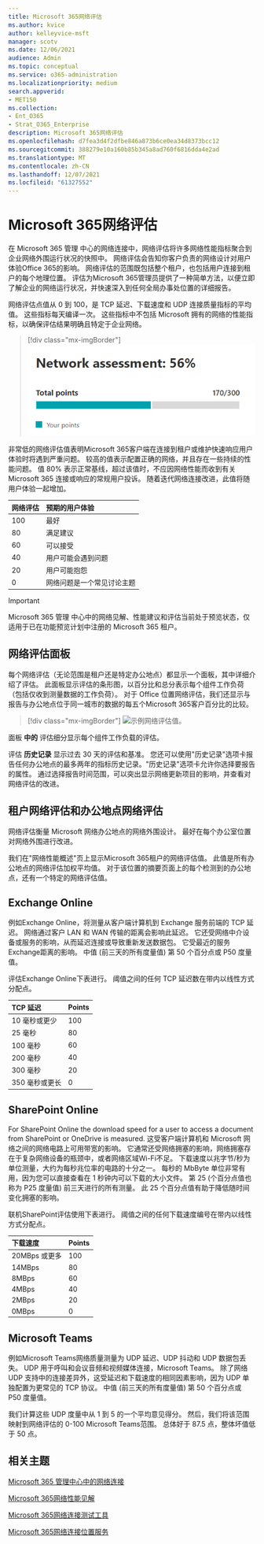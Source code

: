 ```yaml
---
title: Microsoft 365网络评估
ms.author: kvice
author: kelleyvice-msft
manager: scotv
ms.date: 12/06/2021
audience: Admin
ms.topic: conceptual
ms.service: o365-administration
ms.localizationpriority: medium
search.appverid:
- MET150
ms.collection:
- Ent_O365
- Strat_O365_Enterprise
description: Microsoft 365网络评估
ms.openlocfilehash: d7fea3d4f2dfbe846a873b6ce0ea34d8373bcc12
ms.sourcegitcommit: 388279e10a160b85b345a8ad760f6816dda4e2ad
ms.translationtype: MT
ms.contentlocale: zh-CN
ms.lasthandoff: 12/07/2021
ms.locfileid: "61327552"
---
```

# <a name="microsoft-365-network-assessment"></a>Microsoft 365网络评估

在 Microsoft 365 管理 中心的网络连接中，网络评估将许多网络性能指标聚合到企业网络外围运行状况的快照中。 网络评估会告知你客户负责的网络设计对用户体验Office 365的影响。 网络评估的范围既包括整个租户，也包括用户连接到租户的每个地理位置。 评估为Microsoft 365管理员提供了一种简单方法，以便立即了解企业的网络运行状况，并快速深入到任何全局办事处位置的详细报告。

网络评估点值从 0 到 100，是 TCP 延迟、下载速度和 UDP 连接质量指标的平均值。 这些指标每天编译一次。 这些指标中不包括 Microsoft 拥有的网络的性能指标，以确保评估结果明确且特定于企业网络。

> [!div class="mx-imgBorder"]
> ![网络评估值。](../media/m365-mac-perf/m365-mac-perf-overview-score-top.png)

非常低的网络评估值表明Microsoft 365客户端在连接到租户或维护快速响应用户体验时将遇到严重问题。 较高的值表示配置正确的网络，并且存在一些持续的性能问题。 值 80% 表示正常基线，超过该值时，不应因网络性能而收到有关 Microsoft 365 连接或响应的常规用户投诉。 随着迭代网络连接改进，此值将随用户体验一起增加。

| 网络评估 | 预期的用户体验 |
| :----------------- | :----------------------- |
| 100                | 最好                     |
| 80                 | 满足建议    |
| 60                 | 可以接受               |
| 40                 | 用户可能会遇到问题 |
| 20                 | 用户可能抱怨       |
| 0                  | 网络问题是一个常见讨论主题 |

>[!IMPORTANT]
>Microsoft 365 管理 中心中的网络见解、性能建议和评估当前处于预览状态，仅适用于已在功能预览计划中注册的 Microsoft 365 租户。

## <a name="network-assessment-panel"></a>网络评估面板

每个网络评估（无论范围是租户还是特定办公地点）都显示一个面板，其中详细介绍了评估。 此面板显示评估的条形图，以百分比和总分表示每个组件工作负荷（包括仅收到测量数据的工作负荷）。 对于 Office 位置网络评估，我们还显示与报告与办公地点位于同一城市的数据的每五个Microsoft 365客户百分比的比较。

> [!div class="mx-imgBorder"]
> ![示例网络评估值。](../media/m365-mac-perf/m365-mac-perf-overview-score.png)

面板 **中的** 评估细分显示每个组件工作负载的评估。

评估 **历史记录** 显示过去 30 天的评估和基准。 您还可以使用"历史记录"选项卡报告任何办公地点的最多两年的指标历史记录。"历史记录"选项卡允许你选择要报告的属性。 通过选择报告时间范围，可以突出显示网络更新项目的影响，并查看对网络评估的改进。

## <a name="tenant-network-assessments-and-office-location-network-assessments"></a>租户网络评估和办公地点网络评估

网络评估衡量 Microsoft 网络办公地点的网络外围设计。 最好在每个办公室位置对网络外围进行改进。

我们在"网络性能概述"页上显示Microsoft 365租户的网络评估值。 此值是所有办公地点的网络评估加权平均值。 对于该位置的摘要页面上的每个检测到的办公地点，还有一个特定的网络评估值。

## <a name="exchange-online"></a>Exchange Online

例如Exchange Online，将测量从客户端计算机到 Exchange 服务前端的 TCP 延迟。 网络通过客户 LAN 和 WAN 传输的距离会影响此延迟。 它还受网络中介设备或服务的影响，从而延迟连接或导致重新发送数据包。 它受最近的服务Exchange距离的影响。 中值 (前三天的所有度量值) 第 50 个百分点或 P50 度量值。

评估Exchange Online下表进行。 阈值之间的任何 TCP 延迟数在带内以线性方式分配点。

| TCP 延迟   | Points |
| :------------ | :----- |
| 10 毫秒或更少  | 100    |
| 25 毫秒          | 80     |
| 100 毫秒         | 60     |
| 200 毫秒         | 40     |
| 300 毫秒         | 20     |
| 350 毫秒或更长 | 0      |

## <a name="sharepoint-online"></a>SharePoint Online

For SharePoint Online the download speed for a user to access a document from SharePoint or OneDrive is measured. 这受客户端计算机和 Microsoft 网络之间的网络电路上可用带宽的影响。 它通常还受网络拥塞的影响，网络拥塞存在于复杂网络设备的瓶颈中，或者网络区域Wi-Fi不足。 下载速度以兆字节/秒为单位测量，大约为每秒兆位率的电路的十分之一。 每秒的 MbByte 单位非常有用，因为您可以直接查看在 1 秒钟内可以下载的大小文件。 第 25 (个百分点值也称为 P25 度量值) 前三天进行的所有测量。 此 25 个百分点值有助于降低随时间变化拥塞的影响。

联机SharePoint评估使用下表进行。 阈值之间的任何下载速度编号在带内以线性方式分配点。

| 下载速度 | Points |
| :------------- | :----- |
| 20MBps 或更多 | 100    |
| 14MBps         | 80     |
| 8MBps          | 60     |
| 4MBps          | 40     |
| 2MBps          | 20     |
| 0MBps          | 0      |

## <a name="microsoft-teams"></a>Microsoft Teams

例如Microsoft Teams网络质量测量为 UDP 延迟、UDP 抖动和 UDP 数据包丢失。 UDP 用于呼叫和会议音频和视频媒体连接，Microsoft Teams。 除了网络 UDP 支持中的连接差异外，这受延迟和下载速度的相同因素影响，因为 UDP 单独配置为更常见的 TCP 协议。 中值 (前三天的所有度量值) 第 50 个百分点或 P50 度量值。 

我们计算这些 UDP 度量中从 1 到 5 的一个平均意见得分。 然后，我们将该范围映射到网络评估的 0-100 Microsoft Teams范围。  总体好于 87.5 点，整体坏值低于 50 点。

## <a name="related-topics"></a>相关主题

[Microsoft 365 管理中心中的网络连接](office-365-network-mac-perf-overview.md)

[Microsoft 365网络性能见解](office-365-network-mac-perf-insights.md)

[Microsoft 365网络连接测试工具](office-365-network-mac-perf-onboarding-tool.md)

[Microsoft 365网络连接位置服务](office-365-network-mac-location-services.md)
